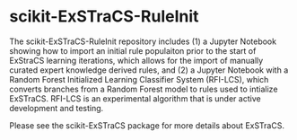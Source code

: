 # scikit-ExSTraCS-RuleInit

The scikit-ExSTraCS-RuleInit repository includes (1) a Jupyter Notebook showing how to import an initial rule populaiton prior to the start of ExStraCS learning iterations, which allows for the import of manually curated expert knowledge derived rules, and (2) a Jupyter Notebook with a Random Forest Initialized Learning Classifier System (RFI-LCS), which converts branches from a Random Forest model to rules used to intialize ExSTraCS. RFI-LCS is an experimental algorithm that is under active development and testing. 

Please see the scikit-ExSTraCS package for more details about ExSTraCS. 



